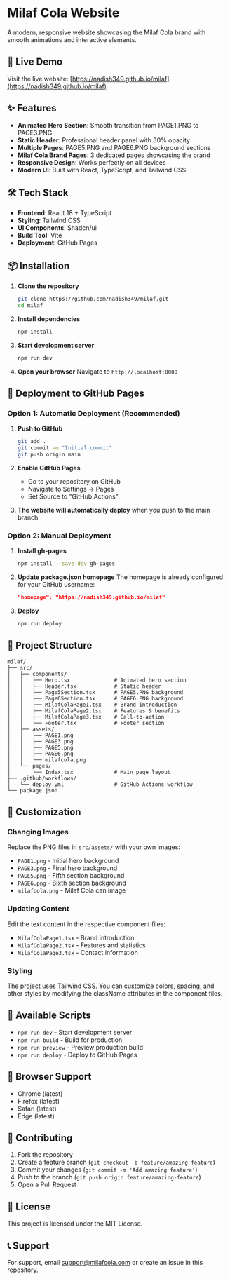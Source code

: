 # Milaf Cola Website

A modern, responsive website showcasing the Milaf Cola brand with smooth animations and interactive elements.

## 🚀 Live Demo

Visit the live website: [https://nadish349.github.io/milaf](https://nadish349.github.io/milaf)

## ✨ Features

- **Animated Hero Section**: Smooth transition from PAGE1.PNG to PAGE3.PNG
- **Static Header**: Professional header panel with 30% opacity
- **Multiple Pages**: PAGE5.PNG and PAGE6.PNG background sections
- **Milaf Cola Brand Pages**: 3 dedicated pages showcasing the brand
- **Responsive Design**: Works perfectly on all devices
- **Modern UI**: Built with React, TypeScript, and Tailwind CSS

## 🛠️ Tech Stack

- **Frontend**: React 18 + TypeScript
- **Styling**: Tailwind CSS
- **UI Components**: Shadcn/ui
- **Build Tool**: Vite
- **Deployment**: GitHub Pages

## 📦 Installation

1. **Clone the repository**
   ```bash
   git clone https://github.com/nadish349/milaf.git
   cd milaf
   ```

2. **Install dependencies**
   ```bash
   npm install
   ```

3. **Start development server**
   ```bash
   npm run dev
   ```

4. **Open your browser**
   Navigate to `http://localhost:8080`

## 🚀 Deployment to GitHub Pages

### Option 1: Automatic Deployment (Recommended)

1. **Push to GitHub**
   ```bash
   git add .
   git commit -m "Initial commit"
   git push origin main
   ```

2. **Enable GitHub Pages**
   - Go to your repository on GitHub
   - Navigate to Settings → Pages
   - Set Source to "GitHub Actions"

3. **The website will automatically deploy** when you push to the main branch

### Option 2: Manual Deployment

1. **Install gh-pages**
   ```bash
   npm install --save-dev gh-pages
   ```

2. **Update package.json homepage**
   The homepage is already configured for your GitHub username:
   ```json
   "homepage": "https://nadish349.github.io/milaf"
   ```

3. **Deploy**
   ```bash
   npm run deploy
   ```

## 📁 Project Structure

```
milaf/
├── src/
│   ├── components/
│   │   ├── Hero.tsx              # Animated hero section
│   │   ├── Header.tsx            # Static header
│   │   ├── Page5Section.tsx      # PAGE5.PNG background
│   │   ├── Page6Section.tsx      # PAGE6.PNG background
│   │   ├── MilafColaPage1.tsx    # Brand introduction
│   │   ├── MilafColaPage2.tsx    # Features & benefits
│   │   ├── MilafColaPage3.tsx    # Call-to-action
│   │   └── Footer.tsx            # Footer section
│   ├── assets/
│   │   ├── PAGE1.png
│   │   ├── PAGE3.png
│   │   ├── PAGE5.png
│   │   ├── PAGE6.png
│   │   └── milafcola.png
│   └── pages/
│       └── Index.tsx             # Main page layout
├── .github/workflows/
│   └── deploy.yml                # GitHub Actions workflow
└── package.json
```

## 🎨 Customization

### Changing Images
Replace the PNG files in `src/assets/` with your own images:
- `PAGE1.png` - Initial hero background
- `PAGE3.png` - Final hero background
- `PAGE5.png` - Fifth section background
- `PAGE6.png` - Sixth section background
- `milafcola.png` - Milaf Cola can image

### Updating Content
Edit the text content in the respective component files:
- `MilafColaPage1.tsx` - Brand introduction
- `MilafColaPage2.tsx` - Features and statistics
- `MilafColaPage3.tsx` - Contact information

### Styling
The project uses Tailwind CSS. You can customize colors, spacing, and other styles by modifying the className attributes in the component files.

## 🔧 Available Scripts

- `npm run dev` - Start development server
- `npm run build` - Build for production
- `npm run preview` - Preview production build
- `npm run deploy` - Deploy to GitHub Pages

## 📱 Browser Support

- Chrome (latest)
- Firefox (latest)
- Safari (latest)
- Edge (latest)

## 🤝 Contributing

1. Fork the repository
2. Create a feature branch (`git checkout -b feature/amazing-feature`)
3. Commit your changes (`git commit -m 'Add amazing feature'`)
4. Push to the branch (`git push origin feature/amazing-feature`)
5. Open a Pull Request

## 📄 License

This project is licensed under the MIT License.

## 📞 Support

For support, email support@milafcola.com or create an issue in this repository.
